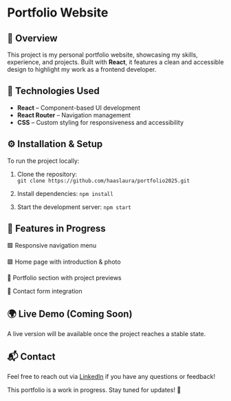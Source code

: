 # Portfolio Website

## 📌 Overview

This project is my personal portfolio website, showcasing my skills, experience, and projects. Built with **React**, it features a clean and accessible design to highlight my work as a frontend developer.

## 🚀 Technologies Used

- **React** – Component-based UI development  
- **React Router** – Navigation management  
- **CSS** – Custom styling for responsiveness and accessibility    

## ⚙️ Installation & Setup

To run the project locally:  

1. Clone the repository:  
`git clone https://github.com/haaslaura/portfolio2025.git`

2. Install dependencies:
`npm install`

3. Start the development server:
`npm start`

## 🔨 Features in Progress
🟩 Responsive navigation menu

🟩 Home page with introduction & photo

🔲 Portfolio section with project previews

🔲 Contact form integration

## 🌍 Live Demo (Coming Soon)
A live version will be available once the project reaches a stable state.

## 📬 Contact
Feel free to reach out via [LinkedIn](https://www.linkedin.com/in/laurahaas-developpement/) if you have any questions or feedback!

This portfolio is a work in progress. Stay tuned for updates! 🚀